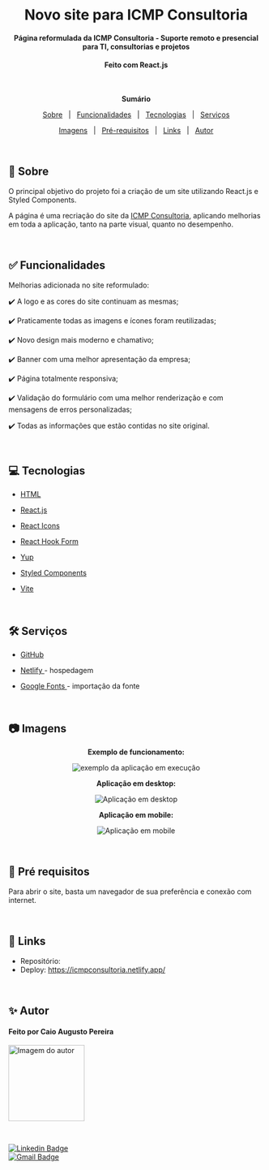 <h1 align="center">Novo site para ICMP Consultoria</h1>
<h4 align="center">Página reformulada da ICMP Consultoria - Suporte remoto e presencial para TI, consultorias e projetos </h4>
<h4 align="center">Feito com React.js</h4>

 &#xa0;

**<p align="center">Sumário</p>**
<p align="center">
<a href="#dart-sobre">Sobre</a> &#xa0; | &#xa0;
<a href="#white_check_mark-funcionalidades">Funcionalidades</a> &#xa0; | &#xa0;
<a href="#computer-tecnologias">Tecnologias</a> &#xa0; | &#xa0;
<a href="#hammer_and_wrench-serviços">Serviços</a>
</p>
<p align="center">
<a href="#camera-imagens">Imagens</a> &#xa0; | &#xa0;
<a href="#scroll-pré-requisitos">Pré-requisitos</a> &#xa0; | &#xa0;
<a href="#link-links">Links</a> &#xa0; | &#xa0;
<a href="#sparkles-autor">Autor</a>
</p>

 &#xa0;
 
## :dart: Sobre
<p>O principal objetivo do projeto foi a criação de um site utilizando React.js e Styled Components.</p>
<p>A página é uma recriação do site da <a href="https://www.icmpconsultoria.com.br/">ICMP Consultoria</a>, aplicando melhorias em toda a aplicação, tanto na parte visual, quanto no desempenho.</p>


&#xa0;

## :white_check_mark: Funcionalidades
Melhorias adicionada no site reformulado:

✔️ A logo e as cores do site continuam as mesmas;

✔️ Praticamente todas as imagens e ícones foram reutilizadas;

✔️ Novo design mais moderno e chamativo;

✔️ Banner com uma melhor apresentação da empresa;

✔️ Página totalmente responsiva; 

✔️ Validação do formulário com uma melhor renderização e com mensagens de erros personalizadas;

✔️ Todas as informações que estão contidas no site original.

&#xa0;

## :computer: Tecnologias
* [HTML](https://developer.mozilla.org/pt-BR/docs/Web/HTML)

* [React.js](https://pt-br.reactjs.org/)

* [React Icons](https://react-icons.github.io/react-icons/)

* [React Hook Form](https://react-hook-form.com/)

* [Yup](https://github.com/jquense/yup)

* [Styled Components](https://styled-components.com/)

* [Vite](https://vitejs.dev/)

&#xa0;

## :hammer_and_wrench: Serviços
* <a href="https://github.com/">GitHub</a>

* <a href="https://www.netlify.com/">Netlify </a>- hospedagem

* <a href="https://fonts.google.com/">Google Fonts </a>- importação da fonte


&#xa0;

## :camera: Imagens
**<p align="center">Exemplo de funcionamento:</p>**
<div align="center">
  <img src="src/assets/exemploprojeto.gif" alt="exemplo da aplicação em execução">
</div>

**<p align="center">Aplicação em desktop:</p>**
<div align="center">
  <img src="src/assets/imgprojeto.png" alt="Aplicação em desktop">
</div>

**<p align="center">Aplicação em mobile:</p>**
<div align="center">
  <img src="src/assets/imgmobile.png" alt="Aplicação em mobile">
</div>


&#xa0;

## :scroll: Pré requisitos
Para abrir o site, basta um navegador de sua preferência e conexão com internet.

&#xa0;

## :link: Links
* Repositório: 
* Deploy: https://icmpconsultoria.netlify.app/

&#xa0;

## :sparkles: Autor

<h4>Feito por Caio Augusto Pereira</h4>

<a href="https://github.com/CaioAugustoHD">
<img src="https://github.com/CaioAugustoHD.png" width="150px" alt="Imagem do autor">
</a>

&#xa0;

[![Linkedin Badge](https://img.shields.io/badge/-Caio%20Augusto%20Pereira-blue?style=flat-square&logo=Linkedin&logoColor=white&link=https://www.linkedin.com/in/caio-augusto-cap/)](https://www.linkedin.com/in/caio-augusto-cap/)<br>
[![Gmail Badge](https://img.shields.io/badge/-caioaugustosbs@gmail.com-c14438?style=flat-square&logo=Gmail&logoColor=white&link=mailto:caioaugustosbs@gmail.com)](mailto:caioaugustosbs@gmail.com)


